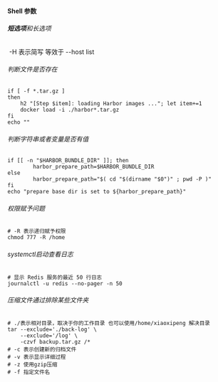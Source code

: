 #### Shell 参数

###### **短选项**和长选项

​	-H 表示简写 等效于 --host list

###### 判断文件是否存在

```shell
if [ -f *.tar.gz ]
then
    h2 "[Step $item]: loading Harbor images ..."; let item+=1
    docker load -i ./harbor*.tar.gz
fi
echo ""
```

###### 判断字符串或者变量是否有值

```shell
if [[ -n "$HARBOR_BUNDLE_DIR" ]]; then
		harbor_prepare_path=$HARBOR_BUNDLE_DIR
else
		harbor_prepare_path="$( cd "$(dirname "$0")" ; pwd -P )"
fi
echo "prepare base dir is set to ${harbor_prepare_path}"
```

###### 权限赋予问题

```shell
# -R 表示递归赋予权限
chmod 777 -R /home
```

###### systemctl启动查看日志

```shell
# 显示 Redis 服务的最近 50 行日志
journalctl -u redis --no-pager -n 50
```

###### 压缩文件通过排除某些文件夹

```shell
# ./表示相对目录，取决于你的工作目录 也可以使用/home/xiaoxipeng 解决目录
tar --exclude='./back-log' \
    --exclude='/log' \
    -czvf backup.tar.gz /*
# -c 表示创建新的归档文件
# -v 表示显示详细过程
# -z 使用gzip压缩
# -f 指定文件名
```

